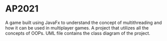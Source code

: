 # AP2021
A game built using JavaFx to understand the concept of multithreading and how it can be used in multiplayer games.
A project that utilizes all the concepts of OOPs. UML file contains the class diagram of the project. 
